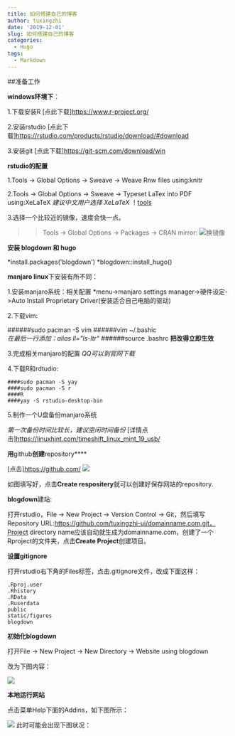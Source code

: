 ```yaml
---
title: 如何搭建自己的博客
author: tuxingzhi
date: '2019-12-01'
slug: 如何搭建自己的博客
categories:
  - Hugo
tags:
  - Markdown
---
```


##准备工作

**windows环境下**：

1.下载安装R [点此下载]<https://www.r-project.org/>

2.安装rstudio [点此下载]<https://rstudio.com/products/rstudio/download/#download>

3.安装git [点此下载]<https://git-scm.com/download/win>

**rstudio的配置**

1.Tools -> Global Options -> Sweave -> Weave Rnw files using:knitr

2.Tools -> Global Options -> Sweave -> Typeset LaTex into PDF using:XeLaTeX
*建议中文用户选择 XeLaTeX*
！[tools](https://gitee.com/heavenzone/picturebed/raw/master/zhonghaoguang.com/2018/20180117-02-sweave.png)

3.选择一个比较近的镜像，速度会快一点。
>>Tools -> Global Options -> Packages -> CRAN mirror:
![换镜像](https://gitee.com/heavenzone/picturebed/raw/master/zhonghaoguang.com/2018/20180117-02-cran.png)

**安装 blogdown 和 hugo**

*install.packages('blogdown')
*blogdown::install_hugo()

**manjaro linux**下安装有所不同：

1.安装manjaro系统：相关配置
*menu->manjaro settings manager->硬件设定->Auto Install Proprietary Driver(安装适合自己电脑的驱动)

2.下载vim:

######sudo pacman -S vim
######vim ~/.bashic   
*在最后一行添加：alias ll="ls-ltr"*
######source .bashrc  **把改得立即生效**

3.完成相关manjaro的配置  *QQ可以到官网下载*

4.下载R和rdtudio:

```
####sudo pacman -S yay
####sudo pacman -S r
####R
####yay -S rstudio-desktop-bin
```

5.制作一个U盘备份manjaro系统

*第一次备份时间比较长，建议空闲时间备份*
 [详情点击]<https://linuxhint.com/timeshift_linux_mint_19_usb/>

**用**github**创建**repository****
 
 [点击]<https://github.com/>
 ![](https://gitee.com/heavenzone/picturebed/raw/master/zhonghaoguang.com/2018/20180117-03-new-repo.png)
 
如图填写好，点击**Create respositery**就可以创建好保存网站的repository.

 **blogdown**建站:
 
打开rstudio，File -> New Project -> Version Control -> Git，然后填写 Repository URL:https://github.com/tuxingzhi-ui/domainname.com.git，Project directory name应该自动就生成为domainname.com，创建了一个Rproject的文件夹，点击**Create Project**创建项目。

**设置gitignore**

打开rstudio右下角的Files标签，点击.gitignore文件，改成下面这样：
```
.Rproj.user
.Rhistory
.RData
.Ruserdata
public
static/figures
blogdown
```
**初始化blogdown**

打开File -> New Project -> New Directory -> Website using blogdown

改为下图内容：

![](https://gitee.com/heavenzone/picturebed/raw/master/zhonghaoguang.com/2018/20180117-04-init-blogdown.png)

**本地运行网站**


点击菜单Help下面的Addins，如下图所示：

![](https://gitee.com/heavenzone/picturebed/raw/master/zhonghaoguang.com/2018/20180117-06-serve-site.png)
此时可能会出现下图状况：